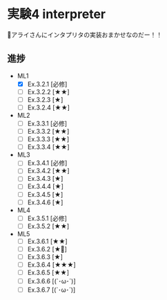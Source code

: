 # 実験4 interpreter

アライさんにインタプリタの実装おまかせなのだー！！

## 進捗
- ML1
  * [x] Ex.3.2.1 [必修]
  * [ ] Ex.3.2.2 [★★]
  * [ ] Ex.3.2.3 [★]
  * [ ] Ex.3.2.4 [★★]
- ML2
  * [ ] Ex.3.3.1 [必修]
  * [ ] Ex.3.3.2 [★★]
  * [ ] Ex.3.3.3 [★★]
  * [ ] Ex.3.3.4 [★★]
- ML3
  * [ ] Ex.3.4.1 [必修]
  * [ ] Ex.3.4.2 [★★]
  * [ ] Ex.3.4.3 [★]
  * [ ] Ex.3.4.4 [★]
  * [ ] Ex.3.4.5 [★]
  * [ ] Ex.3.4.6 [★]
- ML4
  * [ ] Ex.3.5.1 [必修]
  * [ ] Ex.3.5.2 [★★]
- ML5
  * [ ] Ex.3.6.1 [★★]
  * [ ] Ex.3.6.2 [★]
  * [ ] Ex.3.6.3 [★]
  * [ ] Ex.3.6.4 [★★★]
  * [ ] Ex.3.6.5 [★★]
  * [ ] Ex.3.6.6 [(`･ω･´)]
  * [ ] Ex.3.6.7 [(`･ω･´)]